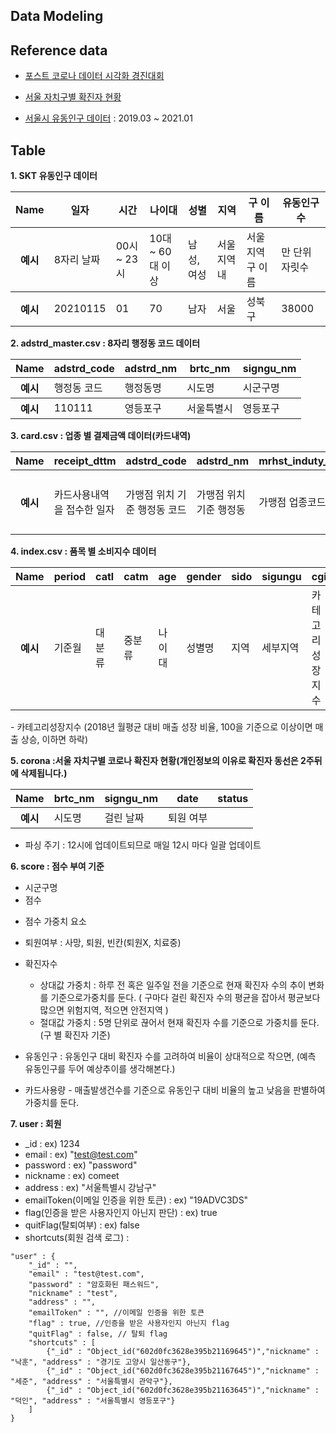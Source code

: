 ## Data Modeling

## Reference data

- [포스트 코로나 데이터 시각화 경진대회](https://dacon.io/competitions/official/235618/data/)

- [서울 자치구별 확진자 현황](https://www.seoul.go.kr/coronaV/coronaStatus.do)

- [서울시 유동인구 데이터](https://www.bigdatahub.co.kr/product/list.do?menu_id=1000157) : 2019.03 ~ 2021.01


## Table 

**1. SKT 유동인구 데이터**

<table>
    <thead>
        <tr>
          <th>Name</th>
          <th>일자</th>
          <th>시간</th>
          <th>나이대</th>
          <th>성별</th>
          <th>지역</th>
          <th>구 이름</th>
          <th>유동인구수</th>
        </tr>
    </thead>
    <tbody>
        <tr>
          <th>예시</th>
          <td>8자리 날짜</td>
          <td>00시 ~ 23시</td>
          <td>10대 ~ 60대 이상</td>
          <td>남성, 여성</td>
          <td>서울 지역 내</td>
          <td>서울 지역 구 이름</td>
          <td>만 단위 자릿수</td>
        </tr>
    </tbody>
    <tbody>
        <tr>
          <th>예시</th>
          <td>20210115</td>
          <td>01</td>
          <td>70</td>
          <td>남자</td>
          <td>서울</td>
          <td>성북구</td>
          <td>38000</td>
        </tr>
    </tbody>
</table>

<p>

**2. adstrd_master.csv : 8자리 행정동 코드 데이터**

<table>
    <thead>
        <tr>
          <th>Name</th>
          <th>adstrd_code</th>
          <th>adstrd_nm</th>
          <th>brtc_nm</th>
          <th>signgu_nm</th>
        </tr>
    </thead>
    <tbody>
        <tr>
          <th>예시</th>
          <td>행정동 코드</td>
          <td>행정동명</td>
          <td>시도명</td>
          <td>시군구명</td>
        </tr>
    </tbody>
    <tbody>
        <tr>
          <th>예시</th>
          <td>110111</td>
          <td>영등포구</td>
          <td>서울특별시</td>
          <td>영등포구</td>
        </tr>
    </tbody>
</table>
<p>

**3. card.csv : 업종 별 결제금액 데이터(카드내역)**
<table>
    <thead>
        <tr>
          <th>Name</th>
          <th>receipt_dttm</th>
          <th>adstrd_code</th>
          <th>adstrd_nm</th>
          <th>mrhst_induty_cl_code</th>
          <th>mrhst_induty_cl_nm</th>
          <th>selng_cascnt</th>
          <th>salamt</th>
        </tr>
    </thead>
    <tbody>
        <tr>
          <th>예시</th>
          <td>카드사용내역을 접수한 일자</td>
          <td>가맹점 위치 기준 행정동 코드</td>
          <td>가맹점 위치 기준 행정동</td>
          <td>가맹점 업종코드</td>
          <td>가맹점 업종명</td>
          <td>매출발생건수</td>
          <td>(하루기준)매출발생금액</td>
        </tr>
    </tbody>
</table>
<p>

**4. index.csv : 품목 별 소비지수 데이터**
<table>
    <thead>
        <tr>
          <th>Name</th>
          <th>period</th>
          <th>catl</th>
          <th>catm</th>
          <th>age</th>
          <th>gender</th>
          <th>sido</th>
          <th>sigungu</th>
          <th>cgi</th>
        </tr>
    </thead>
    <tbody>
        <tr>
          <th>예시</th>
          <td>기준월</td>
          <td>대분류</td>
          <td>중분류</td>
          <td>나이대</td>
          <td>성별명</td>
          <td>지역</td>
          <td>세부지역</td>
          <td>카테고리성장지수</td>
        </tr>
    </tbody>
</table>

<p></p>
- 카테고리성장지수 (2018년 월평균 대비 매출 성장 비율, 100을 기준으로 이상이면 매출 상승, 이하면 하락)
<p>

**5. corona :서울 자치구별 코로나 확진자 현황(개인정보의 이유로 확진자 동선은 2주뒤에 삭제됩니다.)**
<table>
    <thead>
        <tr>
          <th>Name</th>
          <th>brtc_nm</th>
          <th>signgu_nm</th>
          <th>date</th>
          <th>status</th>
        </tr>
    </thead>
    <tbody>
        <tr>
          <th>예시</th>
          <td>시도명</td>
          <td>걸린 날짜</td>
          <td>퇴원 여부</td>
        </tr>
    </tbody>
</table>
<p></p>

* 파싱 주기 : 12시에 업데이트되므로 매일 12시 마다 일괄 업데이트 
<p>

**6. score : 점수 부여 기준**

- 시군구명
- 점수

* 점수 가중치 요소

- 퇴원여부 : 사망, 퇴원, 빈칸(퇴원X, 치료중)
- 확진자수
    - 상대값 가중치 : 하루 전 혹은 일주일 전을 기준으로 현재 확진자 수의 추이 변화를 기준으로가중치를 둔다.
                      ( 구마다 걸린 확진자 수의 평균을 잡아서 평균보다 많으면 위험지역, 적으면 안전지역 )
    - 절대값 가중치 : 5명 단위로 끊어서 현재 확진자 수를 기준으로 가중치를 둔다. (구 별 확진자 기준)

- 유동인구 : 유동인구 대비 확진자 수를 고려하여 비율이 상대적으로 작으면,
             (예측 유동인구를 두어 예상추이를 생각해본다.)
- 카드사용량 - 매출발생건수를 기준으로 유동인구 대비 비율의 높고 낮음을 판별하여 가중치를 둔다.

**7. user : 회원**

- _id : ex) 1234
- email : ex) "test@test.com"
- password : ex) "password"
- nickname : ex) comeet
- address : ex) "서울특별시 강남구"
- emailToken(이메일 인증을 위한 토큰) : ex) "19ADVC3DS"
- flag(인증을 받은 사용자인지 아닌지 판단) : ex) true
- quitFlag(탈퇴여부) : ex) false
- shortcuts(회원 검색 로그) : 

```
"user" : {
	"_id" : "",
	"email" : "test@test.com",
	"password" : "암호화된 패스워드",
	"nickname" : "test",
	"address" : "",
	"emailToken" : "", //이메일 인증을 위한 토큰
	"flag" : true, //인증을 받은 사용자인지 아닌지 flag
	"quitFlag" : false, // 탈퇴 flag
	"shortcuts" : [
		{"_id" : "Object_id("602d0fc3628e395b21169645")","nickname" : "낙훈", "address" : "경기도 고양시 일산동구"},
		{"_id" : "Object_id("602d0fc3628e395b21167645")","nickname" : "세준", "address" : "서울특별시 관악구"},
		{"_id" : "Object_id("602d0fc3628e395b21163645")","nickname" : "덕인", "address" : "서울특별시 영등포구"}
	]
}
```
